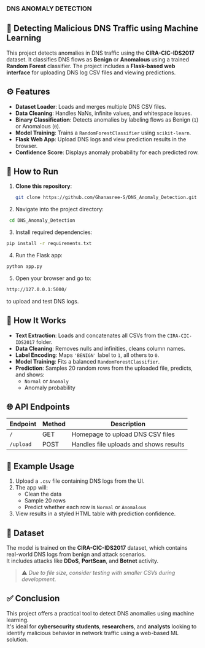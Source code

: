  ### DNS ANOMALY DETECTION

## 🚨 Detecting Malicious DNS Traffic using Machine Learning

This project detects anomalies in DNS traffic using the **CIRA-CIC-IDS2017** dataset. It classifies DNS flows as **Benign** or **Anomalous** using a trained **Random Forest** classifier. The project includes a **Flask-based web interface** for uploading DNS log CSV files and viewing predictions.



## ⚙️ Features

- **Dataset Loader**: Loads and merges multiple DNS CSV files.
- **Data Cleaning**: Handles NaNs, infinite values, and whitespace issues.
- **Binary Classification**: Detects anomalies by labeling flows as Benign (`1`) or Anomalous (`0`).
- **Model Training**: Trains a `RandomForestClassifier` using `scikit-learn`.
- **Flask Web App**: Upload DNS logs and view prediction results in the browser.
- **Confidence Score**: Displays anomaly probability for each predicted row.


## 🚀 How to Run

1. **Clone this repository**:
   ```bash
   git clone https://github.com/Ghanasree-S/DNS_Anomaly_Detection.git
   ```
2. Navigate into the project directory:
  ```bash
   cd DNS_Anomaly_Detection
  ```
3. Install required dependencies:
  ```bash
  pip install -r requirements.txt
  ```
4. Run the Flask app:
  ```bash
  python app.py
  ```
5. Open your browser and go to:
  ```bash
  http://127.0.0.1:5000/
```
  to upload and test DNS logs.

  

## 🧠 How It Works

- **Text Extraction**: Loads and concatenates all CSVs from the `CIRA-CIC-IDS2017` folder.
- **Data Cleaning**: Removes nulls and infinities, cleans column names.
- **Label Encoding**: Maps `'BENIGN'` label to `1`, all others to `0`.
- **Model Training**: Fits a balanced `RandomForestClassifier`.
- **Prediction**: Samples 20 random rows from the uploaded file, predicts, and shows:
  - `Normal` or `Anomaly`
  - Anomaly probability



## 🌐 API Endpoints

| Endpoint   | Method | Description                            |
|------------|--------|----------------------------------------|
| `/`        | GET    | Homepage to upload DNS CSV files       |
| `/upload`  | POST   | Handles file uploads and shows results |



## 🧪 Example Usage

1. Upload a `.csv` file containing DNS logs from the UI.
2. The app will:
   - Clean the data
   - Sample 20 rows
   - Predict whether each row is `Normal` or `Anomalous`
3. View results in a styled HTML table with prediction confidence.



## 📁 Dataset

The model is trained on the **CIRA-CIC-IDS2017** dataset, which contains real-world DNS logs from benign and attack scenarios.  
It includes attacks like **DDoS**, **PortScan**, and **Botnet** activity.

> ⚠️ *Due to file size, consider testing with smaller CSVs during development.*



## ✅ Conclusion

This project offers a practical tool to detect DNS anomalies using machine learning.  
It's ideal for **cybersecurity students**, **researchers**, and **analysts** looking to identify malicious behavior in network traffic using a web-based ML solution.
